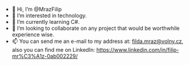 - 👋 Hi, I’m @MrazFilip
- 👀 I’m interested in technology.
- 🌱 I’m currently learning C#.
- 💞️ I’m looking to collaborate on any project that would be worthwhile experience wise.
- 📫 You can send me an e-mail to my address at: filda.mraz@volny.cz, also you can find me on LinkedIn: https://www.linkedin.com/in/filip-mr%C3%A1z-0ab002229/

<!---
MrazFilip/MrazFilip is a ✨ special ✨ repository because its `README.md` (this file) appears on your GitHub profile.
You can click the Preview link to take a look at your changes.
--->
